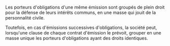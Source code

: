   
 Les porteurs d'obligations d'une même émission sont groupés de plein droit pour la défense de leurs intérêts communs, en une masse qui jouit de la personnalité civile.  

  
 Toutefois, en cas d'émissions successives d'obligations, la société peut, lorsqu'une clause de chaque contrat d'émission le prévoit, grouper en une masse unique les porteurs d'obligations ayant des droits identiques.  
